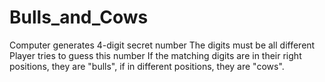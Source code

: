 # Bulls_and_Cows
Computer generates 4-digit secret number
The digits must be all different
Player tries to guess this number 
If the matching digits are in their right positions, 
they are "bulls", if in different positions, they are "cows".
